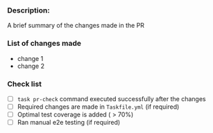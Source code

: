 ### Description:
A brief summary of the changes made in the PR

### List of changes made
- change 1
- change 2

### Check list

- [ ] `task pr-check` command executed successfully after the changes
- [ ] Required changes are made in `Taskfile.yml` (if required)
- [ ] Optimal test coverage is added ( > 70%)
- [ ] Ran manual e2e testing (if required)